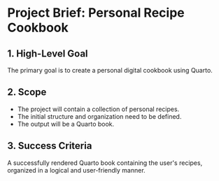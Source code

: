 # Project Brief: Personal Recipe Cookbook

## 1. High-Level Goal

The primary goal is to create a personal digital cookbook using Quarto.

## 2. Scope

- The project will contain a collection of personal recipes.
- The initial structure and organization need to be defined.
- The output will be a Quarto book.

## 3. Success Criteria

A successfully rendered Quarto book containing the user's recipes, organized in a logical and user-friendly manner.
